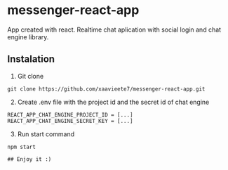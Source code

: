 # messenger-react-app

App created with react. Realtime chat aplication with social login and chat engine library.

## Instalation

1. Git clone

```
git clone https://github.com/xaavieete7/messenger-react-app.git
```

2. Create .env file with the project id and the secret id of chat engine

```
REACT_APP_CHAT_ENGINE_PROJECT_ID = [...]
REACT_APP_CHAT_ENGINE_SECRET_KEY = [...]
```

3. Run start command

```
npm start

## Enjoy it :)
